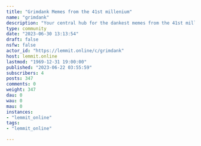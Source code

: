 ```yaml
---
title: "Grimdank Memes from the 41st millenium" 
name: "grimdank"
description: "Your central hub for the dankest memes from the 41st millennium and the Mortal Realms."
type: community
date: "2023-06-30 13:13:54"
draft: false
nsfw: false
actor_id: "https://lemmit.online/c/grimdank"
host: lemmit.online
lastmod: "1969-12-31 19:00:00"
published: "2023-06-22 03:55:59"
subscribers: 4
posts: 347
comments: 0
weight: 347
dau: 0
wau: 0
mau: 0
instances:
- "lemmit_online"
tags: 
- "lemmit_online"

---
```

